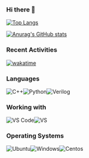 ### Hi there 👋

<!--
**wyj-source/wyj-source** is a ✨ _special_ ✨ repository because its `README.md` (this file) appears on your GitHub profile.

Here are some ideas to get you started:

- 🔭 I’m currently working on ...
- 🌱 I’m currently learning ...
- 👯 I’m looking to collaborate on ...
- 🤔 I’m looking for help with ...
- 💬 Ask me about ...
- 📫 How to reach me: ...
- 😄 Pronouns: ...
- ⚡ Fun fact: ...
-->


[![Top Langs](https://github-readme-stats.vercel.app/api/top-langs/?username=Ther-nullptr&layout=compact)](https://github.com/anuraghazra/github-readme-stats)

[![Anurag's GitHub stats](https://github-readme-stats.vercel.app/api?username=Ther-nullptr&show_icons=true&theme=dark&title_color=87CEEB&text_color=7B68EE)](https://github.com/anuraghazra/github-readme-stats)

### Recent Activities
[![wakatime](https://wakatime.com/badge/user/0867f85e-3f12-4d52-bb69-a3a8037a3091.svg)](https://wakatime.com/@0867f85e-3f12-4d52-bb69-a3a8037a3091) 

### Languages
![C++](https://img.shields.io/badge/C%2B%2B-00599C?style=for-the-badge&logo=c%2B%2B&logoColor=white&logoColor=white)![Python](https://img.shields.io/badge/Python-3776AB?style=for-the-badge&logo=python&logoColor=yellow)![Verilog](https://img.shields.io/badge/Verilog-B2B7F8?style=for-the-badge&logo=velog&logoColor=white)

### Working with

![VS Code](https://img.shields.io/badge/Visual%20Studio%20Code-007ACC?style=for-the-badge&logo=visual%20studio%20code&logoColor=white)![VS](https://img.shields.io/badge/Visual%20Studio-5C2D91?style=for-the-badge&logo=visual%20studio&logoColor=white)

### Operating Systems

![Ubuntu](https://img.shields.io/badge/Ubuntu-E95420?style=for-the-badge&logo=ubuntu&logoColor=white)![Windows](https://img.shields.io/badge/Windows-0078D6?style=for-the-badge&logo=windows&logoColor=black)![Centos](https://img.shields.io/badge/Centos-262577?style=for-the-badge&logo=centos&logoColor=white)
